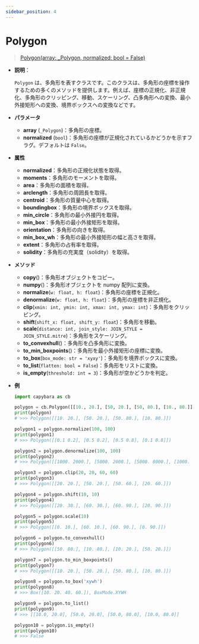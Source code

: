 ```yaml
---
sidebar_position: 4
---
```


# Polygon

> [Polygon(array: \_Polygon, normalized: bool = False)](https://github.com/DocsaidLab/Capybara/blob/975d62fba4f76db59e715c220f7a2af5ad8d050e/capybara/structures/polygons.py#L64)

- **説明**：

  `Polygon` は、多角形を表すクラスです。このクラスは、多角形の座標を操作するための多くのメソッドを提供します。例えば、座標の正規化、非正規化、多角形のクリッピング、移動、スケーリング、凸多角形への変換、最小外接矩形への変換、境界ボックスへの変換などです。

- **パラメータ**

  - **array** (`_Polygon`)：多角形の座標。
  - **normalized** (`bool`)：多角形の座標が正規化されているかどうかを示すフラグ。デフォルトは `False`。

- **属性**

  - **normalized**：多角形の正規化状態を取得。
  - **moments**：多角形のモーメントを取得。
  - **area**：多角形の面積を取得。
  - **arclength**：多角形の周囲長を取得。
  - **centroid**：多角形の質量中心を取得。
  - **boundingbox**：多角形の境界ボックスを取得。
  - **min_circle**：多角形の最小外接円を取得。
  - **min_box**：多角形の最小外接矩形を取得。
  - **orientation**：多角形の向きを取得。
  - **min_box_wh**：多角形の最小外接矩形の幅と高さを取得。
  - **extent**：多角形の占有率を取得。
  - **solidity**：多角形の充実度（solidity）を取得。

- **メソッド**

  - **copy**()：多角形オブジェクトをコピー。
  - **numpy**()：多角形オブジェクトを numpy 配列に変換。
  - **normalize**(`w: float, h: float`)：多角形の座標を正規化。
  - **denormalize**(`w: float, h: float`)：多角形の座標を非正規化。
  - **clip**(`xmin: int, ymin: int, xmax: int, ymax: int`)：多角形をクリッピング。
  - **shift**(`shift_x: float, shift_y: float`)：多角形を移動。
  - **scale**(`distance: int, join_style: JOIN_STYLE = JOIN_STYLE.mitre`)：多角形をスケーリング。
  - **to_convexhull**()：多角形を凸多角形に変換。
  - **to_min_boxpoints**()：多角形を最小外接矩形の座標に変換。
  - **to_box**(`box_mode: str = 'xyxy'`)：多角形を境界ボックスに変換。
  - **to_list**(`flatten: bool = False`)：多角形をリストに変換。
  - **is_empty**(`threshold: int = 3`)：多角形が空かどうかを判定。

- **例**

  ```python
  import capybara as cb

  polygon = cb.Polygon([[10., 20.], [50, 20.], [50, 80.], [10., 80.]])
  print(polygon)
  # >>> Polygon([[10. 20.], [50. 20.], [50. 80.], [10. 80.]])

  polygon1 = polygon.normalize(100, 100)
  print(polygon1)
  # >>> Polygon([[0.1 0.2], [0.5 0.2], [0.5 0.8], [0.1 0.8]])

  polygon2 = polygon.denormalize(100, 100)
  print(polygon2)
  # >>> Polygon([[1000. 2000.], [5000. 2000.], [5000. 8000.], [1000. 8000.]])

  polygon3 = polygon.clip(20, 20, 60, 60)
  print(polygon3)
  # >>> Polygon([[20. 20.], [50. 20.], [50. 60.], [20. 60.]])

  polygon4 = polygon.shift(10, 10)
  print(polygon4)
  # >>> Polygon([[20. 30.], [60. 30.], [60. 90.], [20. 90.]])

  polygon5 = polygon.scale(10)
  print(polygon5)
  # >>> Polygon([[0. 10.], [60. 10.], [60. 90.], [0. 90.]])

  polygon6 = polygon.to_convexhull()
  print(polygon6)
  # >>> Polygon([[50. 80.], [10. 80.], [10. 20.], [50. 20.]])

  polygon7 = polygon.to_min_boxpoints()
  print(polygon7)
  # >>> Polygon([[10. 20.], [50. 20.], [50. 80.], [10. 80.]])

  polygon8 = polygon.to_box('xywh')
  print(polygon8)
  # >>> Box([10. 20. 40. 60.]), BoxMode.XYWH

  polygon9 = polygon.to_list()
  print(polygon9)
  # >>> [[10.0, 20.0], [50.0, 20.0], [50.0, 80.0], [10.0, 80.0]]

  polygon10 = polygon.is_empty()
  print(polygon10)
  # >>> False
  ```
